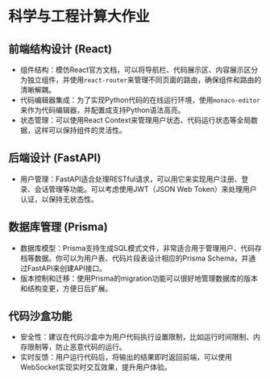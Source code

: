 # 科学与工程计算大作业

## 前端结构设计 (React)

- 组件结构：模仿React官方文档，可以将导航栏、代码展示区、内容展示区分为独立组件，并使用`react-router`来管理不同页面的路由，确保组件和路由的清晰解耦。
- 代码编辑器集成：为了实现Python代码的在线运行环境，使用`monaco-editor`来作为代码编辑器，并配置成支持Python语法高亮。
- 状态管理：可以使用React Context来管理用户状态、代码运行状态等全局数据，这样可以保持组件的灵活性。

## 后端设计 (FastAPI)

- 用户管理：FastAPI适合处理RESTful请求，可以用它来实现用户注册、登录、会话管理等功能。可以考虑使用JWT（JSON Web Token）来处理用户认证，以保持无状态性。

## 数据库管理 (Prisma)

- 数据库模型：Prisma支持生成SQL模式文件，非常适合用于管理用户、代码存档等数据。你可以为用户表、代码片段表设计相应的Prisma Schema，并通过FastAPI来创建API接口。
- 版本控制和迁移：使用Prisma的migration功能可以很好地管理数据库的版本和结构变更，方便日后扩展。

## 代码沙盒功能

- 安全性：建议在代码沙盒中为用户代码执行设置限制，比如运行时间限制、内存限制等，防止恶意代码的运行。
- 实时反馈：用户运行代码后，将输出的结果即时返回前端，可以使用WebSocket实现实时交互效果，提升用户体验。
